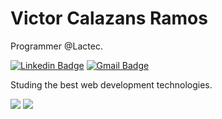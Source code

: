 # Victor Calazans Ramos 

Programmer @Lactec.

[![Linkedin Badge](https://img.shields.io/badge/-Victor%20Calazans-66cc?style=flat-square&logo=Linkedin&logoColor=white&link=https://www.linkedin.com/in/victor-calazans-ramos/)](https://www.linkedin.com/in/victor-calazans-ramos/) 
[![Gmail Badge](https://img.shields.io/badge/-victor.folfer@gmail.com-66cc?style=flat-square&logo=Gmail&logoColor=white&link=mailto:victor.folfer@gmail.com)](mailto:victor.folfer@gmail.com)

Studing the best web development technologies.

![](https://github-readme-stats.vercel.app/api/top-langs/?username=folfer&hide_border=true)
![](https://github-readme-stats.vercel.app/api?username=folfer&show_icons=true&hide_border=true&hide=["stars","prs"])
